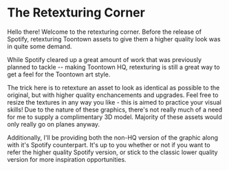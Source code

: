 # The Retexturing Corner

Hello there! Welcome to the retexturing corner. Before the release of Spotify, retexturing Toontown assets to give them a higher quality look was in quite some demand.

While Spotify cleared up a great amount of work that was previously planned to tackle -- making Toontown HQ, retexturing is still a great way to get a feel for the Toontown art style.

The trick here is to retexture an asset to look as identical as possible to the original, but with higher quality enchancements and upgrades. Feel free to resize the textures in any way you like - this is aimed to practice your visual skills! Due to the nature of these graphics, there's not really much of a need for me to supply a complimentary 3D model. Majority of these assets would only really go on planes anyway.


Additionally, I'll be providing both the non-HQ version of the graphic along with it's Spotify counterpart. It's up to you whether or not if you want to refer the higher quality Spotify version, or stick to the classic lower quality version for more inspiration opportunities.